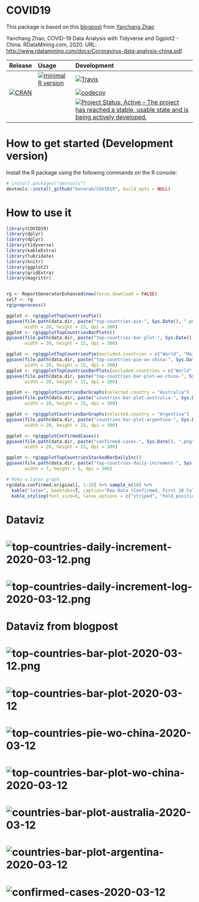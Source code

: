 # COVID19

 <!-- . -->

This package is based on this [blogpost](https://www.r-bloggers.com/coronavirus-data-analysis-with-r-tidyverse-and-ggplot2/) from [Yanchang Zhao](https://www.r-bloggers.com/author/yanchang-zhao/)


Yanchang Zhao, COVID-19 Data Analysis with Tidyverse and Ggplot2 - China. RDataMining.com, 2020.
URL: http://www.rdatamining.com/docs/Coronavirus-data-analysis-china.pdf.


| Release | Usage | Development |
|:--------|:------|:------------|
| | [![minimal R version](https://img.shields.io/badge/R%3E%3D-3.4.0-blue.svg)](https://cran.r-project.org/) | [![Travis](https://travis-ci.org/kenarab/COVID19.svg?branch=master)](https://travis-ci.org/kenarab/COVID19) |
| [![CRAN](http://www.r-pkg.org/badges/version/COVID19)](https://cran.r-project.org/package=COVID19) | | [![codecov](https://codecov.io/gh/kenarab/COVID19/branch/master/graph/badge.svg)](https://codecov.io/gh/kenarab/COVID19) |
|||[![Project Status: Active – The project has reached a stable, usable state and is being actively developed.](https://www.repostatus.org/badges/latest/active.svg)](https://www.repostatus.org/#active)|


# How to get started (Development version)

Install the R package using the following commands on the R console:

```R
# install.packages("devtools")
devtools::install_github("kenarab/COVID19", build_opts = NULL)
```

# How to use it
```R
library(COVID19)
library(dplyr)
library(dplyr)
library(tidyverse)
library(kableExtra)
library(lubridate)
library(knitr)
library(ggplot2)
library(gridExtra)
library(magrittr)


rg <- ReportGeneratorEnhanced$new(force.download = FALSE)
self <- rg
rg$preprocess()

ggplot <- rg$ggplotTopCountriesPie()
ggsave(file.path(data.dir, paste("top-countries-pie-", Sys.Date(), ".png", sep ="")), ggplot,
       width = 20, height = 15, dpi = 300)
ggplot <- rg$ggplotTopCountriesBarPlots()
ggsave(file.path(data.dir, paste("top-countries-bar-plot-", Sys.Date(), ".png", sep ="")), ggplot,
       width = 20, height = 15, dpi = 300)

ggplot <- rg$ggplotTopCountriesPie(excluded.countries = c("World", "Mainland China"))
ggsave(file.path(data.dir, paste("top-countries-pie-wo-china-", Sys.Date(), ".png", sep ="")), ggplot,
       width = 20, height = 15, dpi = 300)
ggplot <- rg$ggplotTopCountriesBarPlots(excluded.countries = c("World", "Mainland China"))
ggsave(file.path(data.dir, paste("top-countries-bar-plot-wo-china-", Sys.Date(), ".png", sep ="")), ggplot,
       width = 20, height = 15, dpi = 300)

ggplot <- rg$ggplotCountriesBarGraphs(selected.country = "Australia")
ggsave(file.path(data.dir, paste("countries-bar-plot-australia-", Sys.Date(), ".png", sep ="")), ggplot,
       width = 20, height = 15, dpi = 300)

ggplot <- rg$ggplotCountriesBarGraphs(selected.country = "Argentina")
ggsave(file.path(data.dir, paste("countries-bar-plot-argentina-", Sys.Date(), ".png", sep ="")), ggplot,
       width = 20, height = 15, dpi = 300)

ggplot <- rg$ggplotConfirmedCases()
ggsave(file.path(data.dir, paste("confirmed-cases-", Sys.Date(), ".png", sep ="")), ggplot,
       width = 20, height = 15, dpi = 300)

ggplot <- rg$ggplotTopCountriesStackedBarDailyInc()
ggsave(file.path(data.dir, paste("top-countries-daily-increment-", Sys.Date(), ".png", sep ="")), ggplot,
       width = 7, height = 5, dpi = 300)

# Make a latex graph
rg$data.confirmed.original[, 1:10] %>% sample_n(10) %>%
  kable("latex", booktabs=T, caption="Raw Data (Confirmed, First 10 Columns only)") %>%
  kable_styling(font_size=6, latex_options = c("striped", "hold_position", "repeat_header"))
```

# Dataviz

# ![top-countries-daily-increment-2020-03-12.png](https://github.com/kenarab/COVID19/blob/master/inst/extdata/top-countries-daily-increment-2020-03-12.png)

# ![top-countries-daily-increment-log-2020-03-12.png](https://github.com/kenarab/COVID19/blob/master/inst/extdata/top-countries-daily-increment-log-2020-03-12.png)

# Dataviz from blogpost

# ![top-countries-bar-plot-2020-03-12.png](https://github.com/kenarab/COVID19/blob/master/inst/extdata/top-countries-pie-2020-03-12.png)
# ![top-countries-bar-plot-2020-03-12](https://github.com/kenarab/COVID19/blob/master/inst/extdata/top-countries-bar-plot-2020-03-12.png)
# ![top-countries-pie-wo-china-2020-03-12](https://github.com/kenarab/COVID19/blob/master/inst/extdata/top-countries-pie-wo-china-2020-03-12.png)
# ![top-countries-bar-plot-wo-china-2020-03-12](https://github.com/kenarab/COVID19/blob/master/inst/extdata/top-countries-bar-plot-wo-china-2020-03-12.png)
# ![countries-bar-plot-australia-2020-03-12](https://github.com/kenarab/COVID19/blob/master/inst/extdata/countries-bar-plot-australia-2020-03-12.png)
# ![countries-bar-plot-argentina-2020-03-12](https://github.com/kenarab/COVID19/blob/master/inst/extdata/countries-bar-plot-argentina-2020-03-12.png)
# ![confirmed-cases-2020-03-12](https://github.com/kenarab/COVID19/blob/master/inst/extdata/confirmed-cases-2020-03-12.png)

